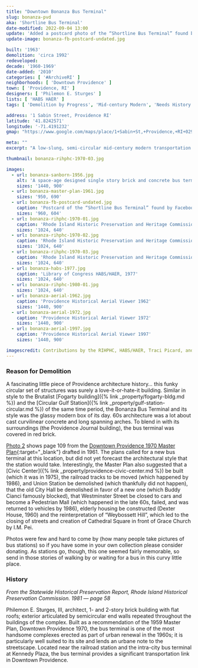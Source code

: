 ```yaml
---
title: "Downtown Bonanza Bus Terminal"
slug: bonanza-pvd
aka: 'Shortline Bus Terminal'
date-modified: 2022-09-04 13:00
update: 'Added a postcard photo of the “Shortline Bus Terminal” found by Facebook user Traci Picard'
update-image: bonanza-fb-postcard-undated.jpg

built: '1963'
demolition: 'circa 1992'
redeveloped: 
decade: '1960-1969'
date-added: '2010'
categories: [ '#ArchiveRI' ]
neighborhoods: [ 'Downtown Providence' ]
town: [ 'Providence, RI' ]
designers: [ 'Philemon E. Sturges' ]
lists: [ 'HABS HAER' ]
tags: [ 'Demolition by Progress', 'Mid-century Modern', 'Needs History' ]

address: '1 Sabin Street, Providence RI'
latitude: '41.8242571'
longitude: '-71.4191232'
gmap: "https://www.google.com/maps/place/1+Sabin+St,+Providence,+RI+02903/@41.8242571,-71.4191232,17z/data=!3m1!4b1!4m5!3m4!1s0x89e4451210c12a1b:0xe59390dd1a26b2d4!8m2!3d41.8242531!4d-71.4169345"

meta: ""
excerpt: "A low-slung, semi-circular mid-century modern transportation hub in downtown Providence."

thumbnail: bonanza-rihphc-1970-03.jpg

images:
  - url: bonanza-sanborn-1956.jpg
    alt: 'A space-age designed single story brick and concrete bus terminal comprised of circular and pill-shaped buildings as well as a triangular pick-up and drop-off platform.'
    sizes: '1440, 900'
  - url: bonanza-master-plan-1961.jpg
    sizes: '950, 690'
  - url: bonanza-fb-postcard-undated.jpg
    caption: 'Postcard of the “Shortline Bus Terminal” found by Facebook user Traci Picard; undated'
    sizes: '960, 604'
  - url: bonanza-rihphc-1970-01.jpg
    caption: 'Rhode Island Historic Preservation and Heritage Commission survey, 1970'
    sizes: '1024, 640'
  - url: bonanza-rihphc-1970-02.jpg
    caption: 'Rhode Island Historic Preservation and Heritage Commission survey, 1970'
    sizes: '1024, 640'
  - url: bonanza-rihphc-1970-03.jpg
    caption: 'Rhode Island Historic Preservation and Heritage Commission survey, 1970'
    sizes: '1024, 640'
  - url: bonanza-habs-1977.jpg
    caption: 'Library of Congress HABS/HAER, 1977'
    sizes: '1024, 640'
  - url: bonanza-rihphc-1980-01.jpg
    sizes: '1024, 640'
  - url: bonanza-aerial-1962.jpg
    caption: 'Providence Historical Aerial Viewer 1962'
    sizes: '1440, 900'
  - url: bonanza-aerial-1972.jpg
    caption: 'Providence Historical Aerial Viewer 1972'
    sizes: '1440, 900'
  - url: bonanza-aerial-1997.jpg
    caption: 'Providence Historical Aerial Viewer 1997'
    sizes: '1440, 900'

imagescredit: Contributions by the RIHPHC, HABS/HAER, Traci Picard, and aerials from the Providence Historical Aerial Viewer.
---
```


### Reason for Demolition

A fascinating little piece of Providence architecture history… this funky circular set of structures was surely a love-it-or-hate-it building. Similar in style to the Brutalist [Fogarty building]({% link _property/fogarty-bldg.md %}) and the [Circular Gulf Station]({% link _property/gulf-station-circular.md %}) of the same time period, the Bonanza Bus Terminal and its style was the glassy modern box of its day. 60s architecture was a lot about cast curvilinear concrete and long spanning arches. To blend in with its surroundings (the Providence Journal building), the bus terminal was covered in red brick.

[Photo 2](#photo-bonanza-master-plan-1961) shows page 109 from the [Downtown Providence 1970 Master Plan](//www.gcpvd.org/more/providence-yesterday/){:target="_blank"} drafted in 1961. The plans called for a new bus terminal at this location, but did not yet forecast the architectural style that the station would take. Interestingly, the Master Plan also suggested that a [Civic Center]({% link _property/providence-civic-center.md %}) be built (which it was in 1975), the railroad tracks to be moved (which happened by 1986), and Union Station be demolished (which thankfully did not happen), that the old City Hall be demolished in favor of a new one (which Buddy Cianci famously blocked), that Westminster Street be closed to cars and become a Pedestrian Mall (which happened in the late 60s, failed, and was returned to vehicles by 1986), elderly housing be constructed (Dexter House, 1960) and the reinterpretation of “Weybossett Hill”, which led to the closing of streets and creation of Cathedral Square in front of Grace Church by I.M. Pei.

Photos were few and hard to come by (how many people take pictures of bus stations) so if you have some in your own collection please consider donating. As stations go, though, this one seemed fairly memorable, so send in those stories of walking by or waiting for a bus in this curvy little place. 


### History

_From the Statewide Historical Preservation Report, Rhode Island Historical Preservation Commission. 1981 — page 58_

Philemon E. Sturges, III, architect, 1- and 2-story brick building with flat roofs; exterior articulated by semicircular end walls repeated throughout the buildings of the complex. Built as a recommendation of the 1959 Master Plan, Downtown Providence 1970, the bus terminal is one of the most handsome complexes erected as part of urban renewal in the 1960s; it is particularly well suited to its site and lends an urbane note to the streetscape. Located near the railroad station and the intra-city bus terminal at Kennedy Plaza, the bus terminal provides a significant transportation link in Downtown Providence. 
